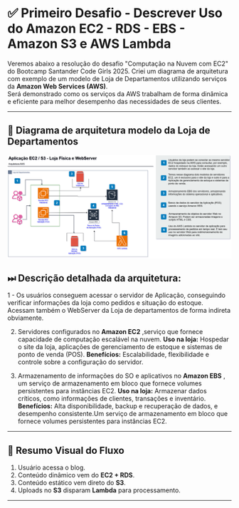# ✅ Primeiro Desafio - Descrever Uso do Amazon EC2 - RDS - EBS - Amazon S3 e AWS Lambda

Veremos abaixo a resolução do desafio "Computação na Nuvem com EC2" do Bootcamp Santander Code Girls 2025. Criei um diagrama de arquitetura com exemplo de um modelo de Loja de Departamentos utilizando serviços da **Amazon Web Services (AWS)**.  
Será demonstrado como os serviços da AWS trabalham de forma dinâmica e eficiente para melhor desempenho das necessidades de seus clientes.

---

## 🔷 Diagrama de arquitetura modelo da Loja de Departamentos

![alt text](1_Desafio_EC2_RDS_S3/images/AWS_Diagrama_Loja_Dept.png)

## ⏭ Descrição detalhada da arquitetura:

1 - Os usuários conseguem acessar o servidor de Aplicação, conseguindo verificar informações da loja como pedidos e situação do estoque. Acessam também o WebServer da Loja de departamentos de forma indireta obviamente.

2. Servidores configurados no **Amazon EC2** ,serviço que fornece capacidade de computação escalável na nuvem.
**Uso na loja:** Hospedar o site da loja, aplicações de gerenciamento de estoque e sistemas de ponto de venda (POS).
**Benefícios:** Escalabilidade, flexibilidade e controle sobre a configuração do servidor.

3. Armazenamento de informações do SO e aplicativos no **Amazon EBS** , um serviço de armazenamento em bloco que fornece volumes persistentes para instâncias EC2.
**Uso na loja:** Armazenar dados críticos, como informações de clientes, transações e inventário.
**Benefícios:** Alta disponibilidade, backup e recuperação de dados, e desempenho consistente.Um serviço de armazenamento em bloco que fornece volumes persistentes para instâncias EC2.



---

## 📌 Resumo Visual do Fluxo

1. Usuário acessa o blog.  
2. Conteúdo dinâmico vem do **EC2 + RDS**.  
3. Conteúdo estático vem direto do **S3**.  
4. Uploads no **S3** disparam **Lambda** para processamento.  

---
